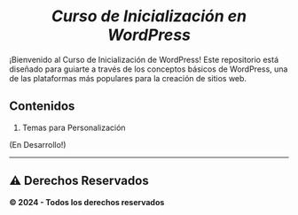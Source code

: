 <div align="center">
  
# __*Curso de Inicialización en WordPress*__ 

</div>
¡Bienvenido al Curso de Inicialización de WordPress! Este repositorio está diseñado para guiarte a través de los conceptos básicos de WordPress, una de las plataformas más populares para la creación de sitios web.

## Contenidos

1. Temas para Personalización


(En Desarrollo!)


---

## ⚠️ Derechos Reservados  
**© 2024 - Todos los derechos reservados**
